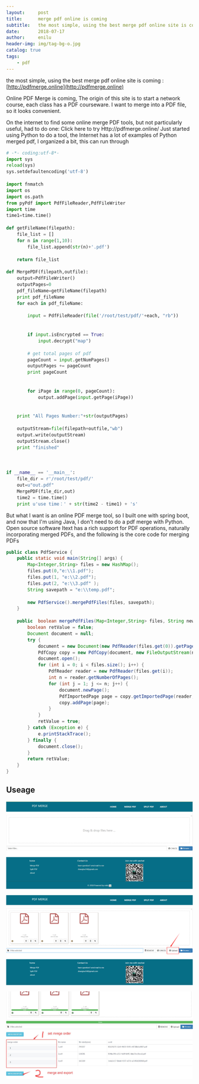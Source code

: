 ```yaml
---
layout:     post
title:      merge pdf online is coming
subtitle:   the most simple, using the best merge pdf online site is coming
date:       2018-07-17
author:     enilu
header-img: img/tag-bg-o.jpg
catalog: true
tags:
    - pdf
---
```


 

the most simple, using the best merge pdf online site is coming : 
[http://pdfmerge.online](http://pdfmerge.online)


Online PDF Merge is coming, The origin of this site is to start a network course, each class has a PDF courseware. I want to merge into a PDF file, so it looks convenient.

On the internet to find some online merge PDF tools, but not particularly useful, had to do one: Click here to try Http://pdfmerge.online/ Just started using Python to do a tool, the Internet has a lot of examples of Python merged pdf, I organized a bit, this can run through

```python
# -*- coding:utf-8*-
import sys
reload(sys)
sys.setdefaultencoding('utf-8')

import fnmatch
import os
import os.path
from pyPdf import PdfFileReader,PdfFileWriter
import time
time1=time.time()

def getFileName(filepath):
    file_list = []
    for n in range(1,10):
        file_list.append(str(n)+'.pdf')

    return file_list

def MergePDF(filepath,outfile):
    output=PdfFileWriter()
    outputPages=0
    pdf_fileName=getFileName(filepath)
    print pdf_fileName
    for each in pdf_fileName:
        
        input = PdfFileReader(file('/root/test/pdf/'+each, "rb"))

        
        if input.isEncrypted == True:
            input.decrypt("map")

        # get total pages of pdf
        pageCount = input.getNumPages()
        outputPages += pageCount
        print pageCount

        
        for iPage in range(0, pageCount):
            output.addPage(input.getPage(iPage))


    print "All Pages Number:"+str(outputPages)
    
    outputStream=file(filepath+outfile,"wb")
    output.write(outputStream)
    outputStream.close()
    print "finished"



if __name__ == '__main__':
    file_dir = r'/root/test/pdf/'
    out=u"out.pdf"
    MergePDF(file_dir,out)
    time2 = time.time()
    print u'use time：' + str(time2 - time1) + 's'

```

But what I want is an online PDF merge tool, so I built one with spring boot, and now that I'm using Java, I don't need to do a pdf merge with Python. Open source software Itext has a rich support for PDF operations, naturally incorporating merged PDFs, and the following is the core code for merging PDFs

```java
public class PdfService {
    public static void main(String[] args) {
        Map<Integer,String> files = new HashMap();
        files.put(0,"e:\\1.pdf");
        files.put(1, "e:\\2.pdf");
        files.put(2, "e:\\3.pdf" );
        String savepath = "e:\\temp.pdf";

        new PdfService().mergePdfFiles(files, savepath);
    }

    public  boolean mergePdfFiles(Map<Integer,String> files, String newfile) {
        boolean retValue = false;
        Document document = null;
        try {
            document = new Document(new PdfReader(files.get(0)).getPageSize(1));
            PdfCopy copy = new PdfCopy(document, new FileOutputStream(newfile));
            document.open();
            for (int i = 0; i < files.size(); i++) {
                PdfReader reader = new PdfReader(files.get(i));
                int n = reader.getNumberOfPages();
                for (int j = 1; j <= n; j++) {
                    document.newPage();
                    PdfImportedPage page = copy.getImportedPage(reader, j);
                    copy.addPage(page);
                }
            }
            retValue = true;
        } catch (Exception e) {
            e.printStackTrace();
        } finally {
            document.close();
        }
        return retValue;
    }
}

```

## Useage 
![](https://raw.githubusercontent.com/enilu-en/enilu-en.github.io/master/img/2018/home.jpg)

![](https://raw.githubusercontent.com/enilu-en/enilu-en.github.io/master/img/2018/upload.png)

![](https://raw.githubusercontent.com/enilu-en/enilu-en.github.io/master/img/2018/merge.jpg)
 
